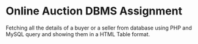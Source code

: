 # Online Auction DBMS Assignment
Fetching all the details of a buyer or a seller from database using PHP and MySQL query and showing them in a HTML Table format.
